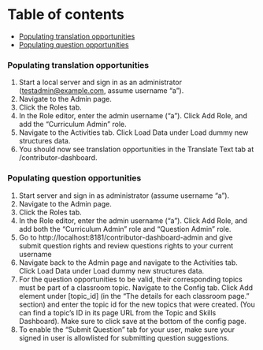 # Table of contents
- [Populating translation opportunities](#populating-translation-opportunities)
- [Populating question opportunities](#populating-question-opportunities)

### Populating translation opportunities
1. Start a local server and sign in as an administrator (testadmin@example.com, assume username “a”).
2. Navigate to the Admin page.
3. Click the Roles tab.
4. In the Role editor, enter the admin username (“a”). Click Add Role, and add the “Curriculum Admin” role.
5. Navigate to the Activities tab. Click Load Data under Load dummy new structures data.
6. You should now see translation opportunities in the Translate Text tab at /contributor-dashboard.


### Populating question opportunities
1. Start server and sign in as administrator (assume username “a”).
2. Navigate to the Admin page.
3. Click the Roles tab.
4. In the Role editor, enter the admin username (“a”). Click Add Role, and add both the “Curriculum Admin” role and “Question Admin” role.
5. Go to http://localhost:8181/contributor-dashboard-admin and give submit question rights and review questions rights to your current username
6. Navigate back to the Admin page and navigate to the Activities tab. Click Load Data under Load dummy new structures data.
7. For the question opportunities to be valid, their corresponding topics must be part of a classroom topic. Navigate to the Config tab. Click Add element under [topic_id] (in the “The details for each classroom page.” section) and enter the topic id for the new topics that were created. (You can find a topic’s ID in its page URL from the Topic and Skills Dashboard). Make sure to click save at the bottom of the config page.
8. To enable the “Submit Question” tab for your user, make sure your signed in user is allowlisted for submitting question suggestions.
